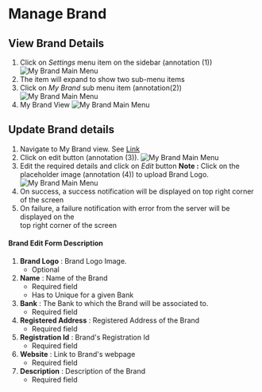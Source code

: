 # Manage Brand

## View Brand Details

1. Click on _Settings_ menu item on the sidebar (annotation (1))  
![My Brand Main Menu](/documentation/imagesbrand/mybrand/viewall1.png)
2. The item will expand to show two sub-menu items
3. Click on _My Brand_ sub menu item (annotation(2))  
![My Brand Main Menu](/documentation/imagesbrand/mybrand/viewall2.png)
4. My Brand View
![My Brand Main Menu](/documentation/imagesbrand/mybrand/mybrand1.png)


## Update Brand details

1. Navigate to My Brand view. See [Link](#view-brand-details)
2. Click on edit button (annotation (3)).
![My Brand Main Menu](/documentation/imagesbrand/mybrand/updateview1.png)
3. Edit the required details and click on _Edit_ button
**Note :** Click on the placeholder image (annotation (4)) to upload Brand Logo.
![My Brand Main Menu](/documentation/imagesbrand/mybrand/updateview2.png)
4. On success, a success notification will be displayed on top right corner of the screen
5. On failure, a failure notification with error from the server will be displayed on the  
top right corner of the screen

#### Brand Edit Form Description

1. **Brand Logo** : Brand Logo Image.
	- Optional
2. **Name** : Name of the Brand
	- Required field
	- Has to Unique for a given Bank
3. **Bank** : The Bank to which the Brand will be associated to.
	- Required field
4. **Registered Address** : Registered Address of the Brand
	- Required field
5. **Registration Id** : Brand's Registration Id
	- Required field
6. **Website** : Link to Brand's webpage
	- Required field
7. **Description** : Description of the Brand
	- Required field


